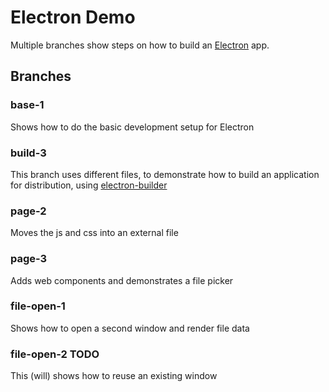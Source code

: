 # Electron Demo

Multiple branches show steps on how to build an [Electron](https://www.electronjs.org/docs) app.

## Branches

### base-1
Shows how to do the basic development setup for Electron

### build-3
This branch uses different files, to demonstrate how to build an application for distribution, using [electron-builder](https://www.electron.build/)

### page-2
Moves the js and css into an external file

### page-3
Adds web components and demonstrates a file picker

### file-open-1
Shows how to open a second window and render file data

### file-open-2 TODO
This (will) shows how to reuse an existing window
